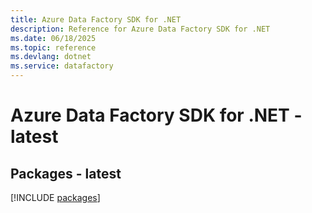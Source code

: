 ```yaml
---
title: Azure Data Factory SDK for .NET
description: Reference for Azure Data Factory SDK for .NET
ms.date: 06/18/2025
ms.topic: reference
ms.devlang: dotnet
ms.service: datafactory
---
```

# Azure Data Factory SDK for .NET - latest
## Packages - latest
[!INCLUDE [packages](data-factory-index.md)]
